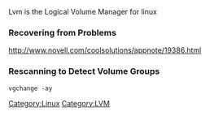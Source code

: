 Lvm is the Logical Volume Manager for linux

### Recovering from Problems

<http://www.novell.com/coolsolutions/appnote/19386.html>

### Rescanning to Detect Volume Groups

`vgchange -ay`

<Category:Linux> <Category:LVM>
